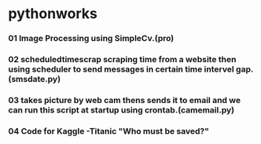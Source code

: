# pythonworks

### 01 Image Processing using SimpleCv.(pro)

### 02 scheduledtimescrap scraping time from a website then using scheduler to send messages in certain time intervel gap.(smsdate.py)

### 03 takes picture by web cam thens sends it to email and we can run this script at startup using crontab.(camemail.py)

### 04 Code for Kaggle -Titanic "Who must be saved?"
